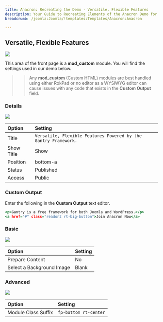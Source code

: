 ```yaml
---
title: Anacron: Recreating the Demo - Versatile, Flexible Features
description: Your Guide to Recreating Elements of the Anacron Demo for Joomla
breadcrumb: /joomla:Joomla/!templates:Templates/Anacron:Anacron

---
```


Versatile, Flexible Features
-----

![][demo]

This area of the front page is a **mod_custom** module. You will find the settings used in our demo below.

>> Any **mod_custom** (Custom HTML) modules are best handled using either RokPad or no editor as a WYSIWYG editor can cause issues with any code that exists in the **Custom Output** field.

### Details

![][demo2]

| Option     | Setting        |  
| :--------- | :------------- |  
| Title      | `Versatile, Flexible Features Powered by the Gantry Framework.` |  
| Show Title | Show           |  
| Position   | bottom-a    |  
| Status     | Published      |  
| Access     | Public         |  

### Custom Output

Enter the following in the **Custom Output** text editor.

~~~ .html
<p>Gantry is a free framework for both Joomla and WordPress.</p>
<a href="#" class="readon2 rt-big-button">Join Anacron Now</a>
~~~

### Basic

![][demo3]

| Option                    | Setting |  
| :------------------------ | :------ |  
| Prepare Content           | No      |  
| Select a Background Image | Blank   |

### Advanced

![][demo4]

| Option              | Setting                  |  
| :------------------ | :----------------------- |  
| Module Class Suffix | `fp-bottom rt-center` |  

[demo]: assets/demo_10.jpeg
[demo2]: assets/flex_1.jpeg
[demo3]: assets/flex_2.jpeg
[demo4]: assets/flex_3.jpeg